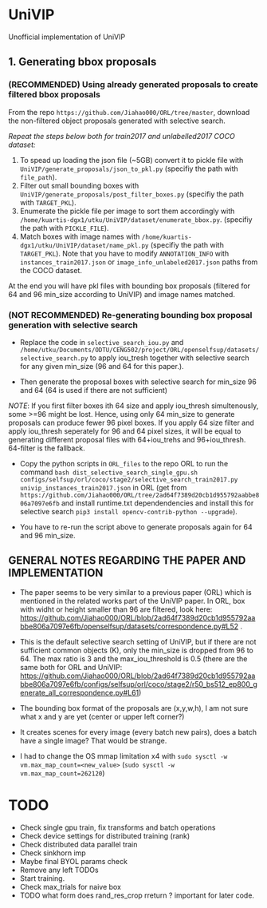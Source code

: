 # UniVIP
Unofficial implementation of UniVIP

## 1. Generating bbox proposals

### (RECOMMENDED) Using already generated proposals to create filtered bbox proposals 

From the repo `https://github.com/Jiahao000/ORL/tree/master`, download the non-filtered object proposals generated with selective search.

*Repeat the steps below both for train2017 and unlabelled2017 COCO dataset:*
1. To spead up loading the json file (~5GB) convert it to pickle file with `UniVIP/generate_proposals/json_to_pkl.py` (specifiy the path with `file_path`).
2. Filter out small bounding boxes with `UniVIP/generate_proposals/post_filter_boxes.py` (specifiy the path with `TARGET_PKL`).
3. Enumerate the pickle file per image to sort them accordingly with `/home/kuartis-dgx1/utku/UniVIP/dataset/enumerate_bbox.py`. (specifiy the path with `PICKLE_FILE`).
4. Match boxes with image names with `/home/kuartis-dgx1/utku/UniVIP/dataset/name_pkl.py` (specifiy the path with `TARGET_PKL`). Note that you have to modify `ANNOTATION_INFO` with `instances_train2017.json` or `image_info_unlabeled2017.json` paths from the COCO dataset.

At the end you will have pkl files with bounding box proposals (filtered for 64 and 96 min_size according to UniVIP) and image names matched.

### (NOT RECOMMENDED) Re-generating bounding box proposal generation with selective search

* Replace the code in `selective_search_iou.py` and `/home/utku/Documents/ODTU/CENG502/project/ORL/openselfsup/datasets/selective_search.py` to apply iou_tresh together with selective search for any given min_size (96 and 64 for this paper.).

* Then generate the proposal boxes with selective search for min_size 96 and 64 (64 is used if there are not sufficient)

*NOTE*: If you first filter boxes ith 64 size and apply iou_thresh simultenously, some >=96 might be lost. Hence, using only 64 min_size to generate proposals can produce fewer 96 pixel boxes. If you apply 64 size filter and apply iou_thresh seperately for 96 and 64 pixel sizes, it will be equal to generating different proposal files with 64+iou_trehs and 96+iou_thresh. 64-filter is the fallback.

* Copy the python scripts in `ORL_files` to the repo ORL to run the command `bash dist_selective_search_single_gpu.sh configs/selfsup/orl/coco/stage2/selective_search_train2017.py univip_instances_train2017.json` in ORL (get from `https://github.com/Jiahao000/ORL/tree/2ad64f7389d20cb1d955792aabbe806a7097e6fb` and install runtime.txt dependendencies and install this for selective search `pip3 install opencv-contrib-python --upgrade`).

* You have to re-run the script above to generate proposals again for 64 and 96 min_size.


## GENERAL NOTES REGARDING THE PAPER AND IMPLEMENTATION

- The paper seems to be very similar to a previous paper (ORL) which is mentioned in the related works part of the UniVIP paper. In ORL, box with widht or height smaller than 96 are filtered, look here: https://github.com/Jiahao000/ORL/blob/2ad64f7389d20cb1d955792aabbe806a7097e6fb/openselfsup/datasets/correspondence.py#L52 . 
- This is the default selective search setting of UniVIP, but if there are not sufficient common objects (K), only the min_size is dropped from 96 to 64. The max ratio is 3 and the max_iou_threshold is 0.5 (there are the same both for ORL and UniVIP: https://github.com/Jiahao000/ORL/blob/2ad64f7389d20cb1d955792aabbe806a7097e6fb/configs/selfsup/orl/coco/stage2/r50_bs512_ep800_generate_all_correspondence.py#L61)
- The bounding box format of the proposals are (x,y,w,h), I am not sure what x and y are yet (center or upper left corner?)


- It creates scenes for every image (every batch new pairs), does a batch have a single image? That would be strange.

- I had to change the OS mmap limitation x4 with `sudo sysctl -w vm.max_map_count=<new_value>` (`sudo sysctl -w vm.max_map_count=262120`)

# TODO
- Check single gpu train, fix transforms and batch operations
- Check device settings for distributed training (rank)
- Check distributed data parallel train
- Check sinkhorn imp
- Maybe final BYOL params check
- Remove any left TODOs
- Start training.
- Check max_trials for naive box
- TODO what form does rand_res_crop rreturn ? important for later code.